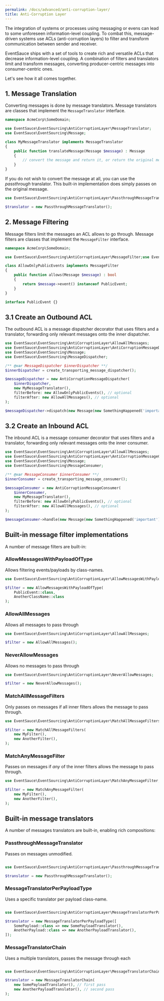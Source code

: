 ```yaml
---
permalink: /docs/advanced/anti-corruption-layer/
title: Anti-Corruption Layer
---
```


The integration of systems or processes using messaging or evens can lead to some unforeseen
information-level coupling. To combat this, message-driven systems use ACLs (anti-corruption layers)
to filter and transform communication between sender and receiver.

EventSauce ships with a set of tools to create rich and versatile ACLs that decrease
information-level coupling. A combination of filters and translators limit and transform
messages, converting producer-centric messages into consumer-centric ones.

Let's see how it all comes together.

## 1. Message Translation

Converting messages is done by message translators. Message translators are classes
that implement the `MessageTranslator` interface.

```php
namespace AcmeCorp\SomeDomain;

use EventSauce\EventSourcing\AntiCorruptionLayer\MessageTranslator;
use EventSauce\EventSourcing\Message;

class MyMessageTranslator implements MessageTranslator
{
    public function translateMessage(Message $message) : Message
    {
        // convert the message and return it, or return the original message.
    }
}
```

If you do not wish to convert the message at all, you can use the _passthrough_ translator. This 
built-in implementation does simply passes on the original message.

```php
use EventSauce\EventSourcing\AntiCorruptionLayer\PassthroughMessageTranslator;

$translator = new PassthroughMessageTranslator();
```

## 2. Message Filtering

Message filters limit the messages an ACL allows to go through. Message filters are classes
that implement the `MessageFilter` interface.

```php
namespace AcmeCorp\SomeDomain;

use EventSauce\EventSourcing\AntiCorruptionLayer\MessageFilter;use EventSauce\EventSourcing\Message;

class AllowOnlyPublicEvents implements MessageFilter
{
    public function allows(Message $message) : bool
    {
        return $message->event() instanceof PublicEvent;
    }
}

interface PublicEvent {}
```

## 3.1 Create an Outbound ACL

The outbound ACL is a message dispatcher decorator that uses filters and a translator, forwarding
only relevant messages onto the inner dispatcher.

```php
use EventSauce\EventSourcing\AntiCorruptionLayer\AllowAllMessages;
use EventSauce\EventSourcing\AntiCorruptionLayer\AntiCorruptionMessageDispatcher;
use EventSauce\EventSourcing\Message;
use EventSauce\EventSourcing\MessageDispatcher;

/** @var MessageDispatcher $innerDispatcher **/
$innerDispatcher = create_transporting_message_dispatcher();

$messageDispatcher = new AntiCorruptionMessageDispatcher(
    $innerDispatcher,
    new MyMessageTranslator(),
    filterBefore: new AllowOnlyPublicEvents(), // optional
    filterAfter: new AllowAllMessages(), // optional
);

$messageDispatcher->dispatch(new Message(new SomethingHappened('important')));
```

## 3.2 Create an Inbound ACL

The inbound ACL is a message consumer decorator that uses filters and a translator, forwarding
only relevant messages onto the inner consumer.

```php
use EventSauce\EventSourcing\AntiCorruptionLayer\AllowAllMessages;
use EventSauce\EventSourcing\AntiCorruptionLayer\AntiCorruptionMessageConsumer;
use EventSauce\EventSourcing\Message;
use EventSauce\EventSourcing\MessageConsumer;

/** @var MessageConsumer $innerConsumer **/
$innerConsumer = create_transporting_message_consumer();

$messageConsumer = new AntiCorruptionMessageConsumer(
    $innerConsumer,
    new MyMessageTranslator(),
    filterBefore: new AllowOnlyPublicEvents(), // optional
    filterAfter: new AllowAllMessages(), // optional
);

$messageConsumer->handle(new Message(new SomethingHappened('important')));
```

## Built-in message filter implementations

A number of message filters are built-in:

### AllowMessagesWithPayloadOfType

Allows filtering events/payloads by class-names.

```php
use EventSauce\EventSourcing\AntiCorruptionLayer\AllowMessagesWithPayloadOfType;

$filter = new AllowMessagesWithPayloadOfType(
    PublicEvent::class,
    AnotherClassName::class
);
```

### AllowAllMessages

Allows all messages to pass through

```php
use EventSauce\EventSourcing\AntiCorruptionLayer\AllowAllMessages;

$filter = new AllowAllMessages();
```

### NeverAllowMessages

Allows no messages to pass through

```php
use EventSauce\EventSourcing\AntiCorruptionLayer\NeverAllowMessages;

$filter = new NeverAllowMessages();
```

### MatchAllMessageFilters

Only passes on messages if all inner filters allows the message to pass through.

```php
use EventSauce\EventSourcing\AntiCorruptionLayer\MatchAllMessageFilters;

$filter = new MatchAllMessageFilters(
    new MyFilter(),
    new AnotherFilter(),
);
```

### MatchAnyMessageFilter

Passes on messages if _any_ of the inner filters allows the message to pass through.

```php
use EventSauce\EventSourcing\AntiCorruptionLayer\MatchAnyMessageFilter;

$filter = new MatchAnyMessageFilter(
    new MyFilter(),
    new AnotherFilter(),
);
```

## Built-in message translators

A number of messages translators are built-in, enabling rich compositions:

### PassthroughMessageTranslator

Passes on messages unmodified.

```php

use EventSauce\EventSourcing\AntiCorruptionLayer\PassthroughMessageTranslator;

$translator = new PassthroughMessageTranslator();
```

### MessageTranslatorPerPayloadType

Uses a specific translator per payload class-name.

```php

use EventSauce\EventSourcing\AntiCorruptionLayer\MessageTranslatorPerPayloadType;

$translator = new MessageTranslatorPerPayloadType([
    SomePayload::class => new SomePayloadTranslator(),
    AnotherPayload::class => new AnotherPayloadTranslator(),
]);
```

### MessageTranslatorChain

Uses a multiple translators, passes the message through each

```php

use EventSauce\EventSourcing\AntiCorruptionLayer\MessageTranslatorChain;

$translator = new MessageTranslatorChain(
    new SomePayloadTranslator(), // first pass
    new AnotherPayloadTranslator(), // second pass
);
```
